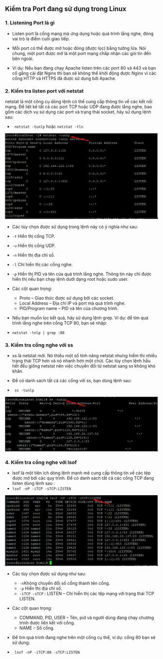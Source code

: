 ## Kiểm tra Port đang sử dụng trong Linux
### 1. Listening Port là gì
- Listen port là cổng mạng mà ứng dụng hoặc quá trình lắng nghe, đóng vai trò là điểm cuối giao tiếp.

- Mỗi port có thể được mở hoặc đóng (được lọc) bằng tường lửa. Nói chung, một port được mở là một port mạng chấp nhận các gói tin đến bên ngoài.

- Ví dụ: Nếu bạn đang chạy Apache listen trên các port 80 và 443 và bạn cố gắng cài đặt Nginx thì bạn sẽ không thể khởi động được Nginx vì các cổng HTTP và HTTPS đã được sử dụng bởi Apache.

### 2. Kiểm tra listen port với netstat
netstat là một công cụ dòng lệnh có thể cung cấp thông tin về các kết nối mạng. Để liệt kê tất cả các port TCP hoặc UDP đang được lắng nghe, bao gồm các dịch vụ sử dụng các port và trạng thái socket, hãy sử dụng lệnh sau:
- ` netstat -tunlp` hoặc `netstat -tln`
<img src="img/po1.png">

- Các tùy chọn được sử dụng trong lệnh này có ý nghĩa như sau:

- `-t` Hiển thị cổng TCP.
- `-u` Hiển thị cổng UDP.
- `-n` Hiển thị địa chỉ số.
- `-l` Chỉ hiển thị các cổng nghe.
- `-p`  Hiển thị PID và tên của quá trình lắng nghe. Thông tin này chỉ được hiển thị nếu bạn chạy lệnh dưới dạng root hoặc sudo user.
- Các cột quan trọng:
    + Proto – Giao thức được sử dụng bởi các socket.
    + Local Address – Địa chỉ IP và port mà quá trình nghe.
    + PID/Program name – PID và tên của chương trình.
- Nếu bạn muốn lọc kết quả, hãy sử dụng lệnh grep. Ví dụ: để tìm quá trình lắng nghe trên cổng TCP 80, bạn sẽ nhập:
- `netstat -tnlp | grep :80`
### 3. Kiểm tra cổng nghe với ss
- ss là netstat mới. Nó thiếu một số tính năng netstat nhưng hiểm thị nhiều trạng thái TCP hơn và nó nhanh hơn một chút. Các tùy chọn lệnh hầu hết đều giống netstat nên việc chuyển đổi từ netstat sang ss không khó khăn.

- Để có danh sách tất cả các cổng với ss, bạn dùng lệnh sau:
- ` ss -tunlp`
<img src="img/po2.png">

### 4. Kiểm tra cổng nghe với lsof
- lsof là một tiện ích dòng lệnh mạnh mẽ cung cấp thông tin về các tệp được mở bởi các quy trình. Để có danh sách tất cả các cổng TCP đang listen dùng lệnh sau :
- `lsof -nP -iTCP -sTCP:LISTEN`
<img src="img/po3.png">


- Các tùy chọn được sử dụng như sau:

    + `-n`Không chuyển đổi số cổng thành tên cổng.
    + `-p` Hiển thị địa chỉ số.
    + `-iTCP -sTCP` : LISTEN – Chỉ hiển thị các tệp mạng với trạng thái TCP LISTEN.
- Các cột quan trọng:
    + COMMAND, PID, USER – Tên, pid và người dùng đang chạy chương trình được liên kết với cổng.
    + NAME – Số cổng.
- Để tìm quá trình đang nghe trên một cổng cụ thể, ví dụ: cổng 80 bạn sẽ sử dụng:
- ` lsof -nP -iTCP:80 -sTCP:LISTEN`
